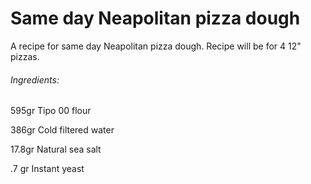 # Same day Neapolitan pizza dough

A recipe for same day Neapolitan pizza dough. Recipe will be for 4 12" pizzas.

###### Ingredients:
595gr Tipo 00 flour 

386gr Cold filtered water

17.8gr Natural sea salt

.7 gr Instant yeast
